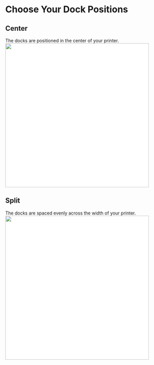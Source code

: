 # Choose Your Dock Positions
## Center
The docks are positioned in the center of your printer.
<img src="./images/Voron_350_76mm_4tools_center_THREAD.svg" style="margin:0px;background-color: #FFFFFF;" width="450"/>
## Split
The docks are spaced evenly across the width of your printer.
<img src="./images/Voron_350_76mm_4tools_split_THREAD.svg" style="margin:0px;background-color: #FFFFFF;" width="450"/>
